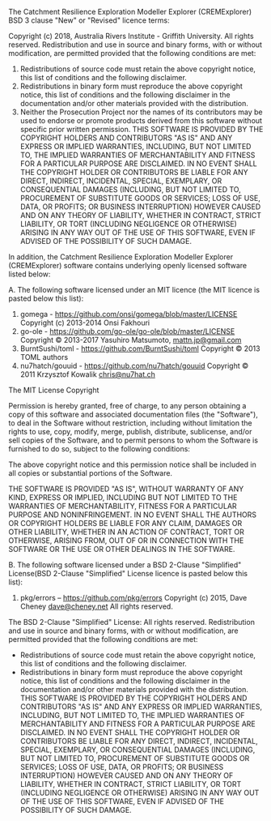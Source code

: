 The Catchment Resilience Exploration Modeller Explorer (CREMExplorer) BSD 3 clause "New" or "Revised" licence terms:

Copyright (c) 2018, Australia Rivers Institute - Griffith University. All rights reserved.
Redistribution and use in source and binary forms, with or without modification, are permitted provided that the following conditions are met:
1. Redistributions of source code must retain the above copyright notice, this list of conditions and the following disclaimer.
2. Redistributions in binary form must reproduce the above copyright notice, this list of conditions and the following disclaimer in the documentation and/or other materials provided with the distribution.
3. Neither the Prosecution Project nor the names of its contributors may be used to endorse or promote products derived from this software without specific prior written permission.
THIS SOFTWARE IS PROVIDED BY THE COPYRIGHT HOLDERS AND CONTRIBUTORS "AS IS" AND ANY EXPRESS OR IMPLIED WARRANTIES, INCLUDING, BUT NOT LIMITED TO, THE IMPLIED WARRANTIES OF MERCHANTABILITY AND FITNESS FOR A PARTICULAR PURPOSE ARE DISCLAIMED. IN NO EVENT SHALL THE COPYRIGHT HOLDER OR CONTRIBUTORS BE LIABLE FOR ANY DIRECT, INDIRECT, INCIDENTAL, SPECIAL, EXEMPLARY, OR CONSEQUENTIAL DAMAGES (INCLUDING, BUT NOT LIMITED TO, PROCUREMENT OF SUBSTITUTE GOODS OR SERVICES; LOSS OF USE, DATA, OR PROFITS; OR BUSINESS INTERRUPTION) HOWEVER CAUSED AND ON ANY THEORY OF LIABILITY, WHETHER IN CONTRACT, STRICT LIABILITY, OR TORT (INCLUDING NEGLIGENCE OR OTHERWISE) ARISING IN ANY WAY OUT OF THE USE OF THIS SOFTWARE, EVEN IF ADVISED OF THE POSSIBILITY OF SUCH DAMAGE.



In addition, the Catchment Resilience Exploration Modeller Explorer (CREMExplorer) software contains underlying openly licensed software listed below:

A.  The following software licensed under an MIT licence (the MIT licence is pasted below this list):

1.  gomega - https://github.com/onsi/gomega/blob/master/LICENSE
Copyright (c) 2013-2014 Onsi Fakhouri
2.  go-ole - https://github.com/go-ole/go-ole/blob/master/LICENSE
Copyright © 2013-2017 Yasuhiro Matsumoto, <mattn.jp@gmail.com>
3.  BurntSushi/toml - https://github.com/BurntSushi/toml
Copyright © 2013 TOML authors
4.  nu7hatch/gouuid - https://github.com/nu7hatch/gouuid
Copyright © 2011 Krzysztof Kowalik <chris@nu7hat.ch>

The MIT License
Copyright <YEAR> <COPYRIGHT HOLDER>

Permission is hereby granted, free of charge, to any person obtaining a copy
of this software and associated documentation files (the "Software"), to deal
in the Software without restriction, including without limitation the rights
to use, copy, modify, merge, publish, distribute, sublicense, and/or sell
copies of the Software, and to permit persons to whom the Software is
furnished to do so, subject to the following conditions:

The above copyright notice and this permission notice shall be included in
all copies or substantial portions of the Software.

THE SOFTWARE IS PROVIDED "AS IS", WITHOUT WARRANTY OF ANY KIND, EXPRESS OR
IMPLIED, INCLUDING BUT NOT LIMITED TO THE WARRANTIES OF MERCHANTABILITY,
FITNESS FOR A PARTICULAR PURPOSE AND NONINFRINGEMENT. IN NO EVENT SHALL THE
AUTHORS OR COPYRIGHT HOLDERS BE LIABLE FOR ANY CLAIM, DAMAGES OR OTHER
LIABILITY, WHETHER IN AN ACTION OF CONTRACT, TORT OR OTHERWISE, ARISING FROM,
OUT OF OR IN CONNECTION WITH THE SOFTWARE OR THE USE OR OTHER DEALINGS IN
THE SOFTWARE.

B.  The following software licensed under a BSD 2-Clause "Simplified" License(BSD 2-Clause "Simplified" License licence is pasted below this list):

1.  pkg/errors – https://github.com/pkg/errors
Copyright (c) 2015, Dave Cheney <dave@cheney.net> All rights reserved.

The BSD 2-Clause "Simplified" License:
All rights reserved.
Redistribution and use in source and binary forms, with or without
modification, are permitted provided that the following conditions are met:
* Redistributions of source code must retain the above copyright notice, this  list of conditions and the following disclaimer.
* Redistributions in binary form must reproduce the above copyright notice, this list of conditions and the following disclaimer in the documentation and/or other materials provided with the distribution.
THIS SOFTWARE IS PROVIDED BY THE COPYRIGHT HOLDERS AND CONTRIBUTORS "AS IS"
AND ANY EXPRESS OR IMPLIED WARRANTIES, INCLUDING, BUT NOT LIMITED TO, THE
IMPLIED WARRANTIES OF MERCHANTABILITY AND FITNESS FOR A PARTICULAR PURPOSE ARE
DISCLAIMED. IN NO EVENT SHALL THE COPYRIGHT HOLDER OR CONTRIBUTORS BE LIABLE
FOR ANY DIRECT, INDIRECT, INCIDENTAL, SPECIAL, EXEMPLARY, OR CONSEQUENTIAL
DAMAGES (INCLUDING, BUT NOT LIMITED TO, PROCUREMENT OF SUBSTITUTE GOODS OR
SERVICES; LOSS OF USE, DATA, OR PROFITS; OR BUSINESS INTERRUPTION) HOWEVER
CAUSED AND ON ANY THEORY OF LIABILITY, WHETHER IN CONTRACT, STRICT LIABILITY,
OR TORT (INCLUDING NEGLIGENCE OR OTHERWISE) ARISING IN ANY WAY OUT OF THE USE
OF THIS SOFTWARE, EVEN IF ADVISED OF THE POSSIBILITY OF SUCH DAMAGE.


